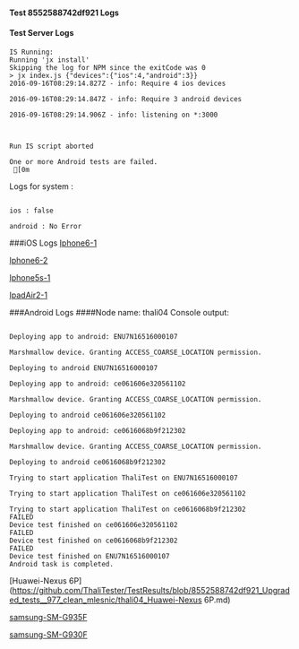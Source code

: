 #### Test 8552588742df921 Logs

#### Test Server Logs
```
IS Running:
Running 'jx install'
Skipping the log for NPM since the exitCode was 0
> jx index.js {"devices":{"ios":4,"android":3}}
2016-09-16T08:29:14.827Z - info: Require 4 ios devices

2016-09-16T08:29:14.847Z - info: Require 3 android devices

2016-09-16T08:29:14.906Z - info: listening on *:3000


 
Run IS script aborted
 
One or more Android tests are failed.
 [0m

```


Logs for system : 
```

ios : false

android : No Error
```


###iOS Logs
[Iphone6-1](https://github.com/ThaliTester/TestResults/blob/8552588742df921_Upgraded_tests__977_clean_mlesnic/iOS_Iphone6-1.md)

[Iphone6-2](https://github.com/ThaliTester/TestResults/blob/8552588742df921_Upgraded_tests__977_clean_mlesnic/iOS_Iphone6-2.md)

[Iphone5s-1](https://github.com/ThaliTester/TestResults/blob/8552588742df921_Upgraded_tests__977_clean_mlesnic/iOS_Iphone5s-1.md)

[IpadAir2-1](https://github.com/ThaliTester/TestResults/blob/8552588742df921_Upgraded_tests__977_clean_mlesnic/iOS_IpadAir2-1.md)


###Android Logs
####Node name: thali04
Console output:
```

Deploying app to android: ENU7N16516000107

Marshmallow device. Granting ACCESS_COARSE_LOCATION permission.

Deploying to android ENU7N16516000107

Deploying app to android: ce061606e320561102

Marshmallow device. Granting ACCESS_COARSE_LOCATION permission.

Deploying to android ce061606e320561102

Deploying app to android: ce0616068b9f212302

Marshmallow device. Granting ACCESS_COARSE_LOCATION permission.

Deploying to android ce0616068b9f212302

Trying to start application ThaliTest on ENU7N16516000107

Trying to start application ThaliTest on ce061606e320561102

Trying to start application ThaliTest on ce0616068b9f212302
FAILED
Device test finished on ce061606e320561102 
FAILED
Device test finished on ce0616068b9f212302 
FAILED
Device test finished on ENU7N16516000107 
Android task is completed.
```
[Huawei-Nexus 6P](https://github.com/ThaliTester/TestResults/blob/8552588742df921_Upgraded_tests__977_clean_mlesnic/thali04_Huawei-Nexus 6P.md)

[samsung-SM-G935F](https://github.com/ThaliTester/TestResults/blob/8552588742df921_Upgraded_tests__977_clean_mlesnic/thali04_samsung-SM-G935F.md)

[samsung-SM-G930F](https://github.com/ThaliTester/TestResults/blob/8552588742df921_Upgraded_tests__977_clean_mlesnic/thali04_samsung-SM-G930F.md)


